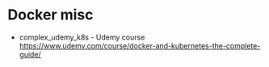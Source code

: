 Docker misc
============

* complex_udemy_k8s   - Udemy course https://www.udemy.com/course/docker-and-kubernetes-the-complete-guide/